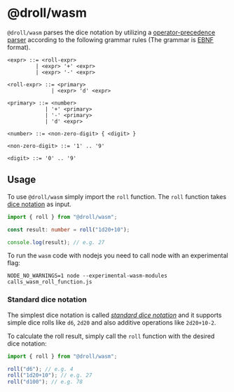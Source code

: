 # @droll/wasm

`@droll/wasm` parses the dice notation by utilizing a [operator-precedence
parser](https://en.wikipedia.org/wiki/Operator-precedence_parser) according to
the following grammar rules (The grammar is
[EBNF](https://en.wikipedia.org/wiki/Extended_Backus%E2%80%93Naur_form)
format).

```
<expr> ::= <roll-expr>
         | <expr> '+' <expr>
         | <expr> '-' <expr>

<roll-expr> ::= <primary>
              | <expr> 'd' <expr>

<primary> ::= <number>
            | '+' <primary>
            | '-' <primary>
            | 'd' <expr>

<number> ::= <non-zero-digit> { <digit> }

<non-zero-digit> ::= '1' .. '9'

<digit> ::= '0' .. '9'
```

## Usage

To use `@droll/wasm` simply import the `roll` function. The `roll` function
takes [dice notation](https://en.wikipedia.org/wiki/Dice_notation) as input.

```ts
import { roll } from "@droll/wasm";

const result: number = roll("1d20+10");

console.log(result); // e.g. 27
```

To run the `wasm` code with nodejs you need to call node with an experimental
flag:

```
NODE_NO_WARNINGS=1 node --experimental-wasm-modules calls_wasm_roll_function.js
```

### Standard dice notation

The simplest dice notation is called [_standard dice
notation_](https://en.wikipedia.org/wiki/Dice_notation) and it supports simple
dice rolls like `d6`, `2d20` and also additive operations like `2d20+10-2`.

To calculate the roll result, simply call the `roll` function with the
desired dice notation:

```ts
import { roll } from "@droll/wasm";

roll("d6"); // e.g. 4
roll("1d20+10"); // e.g. 27
roll("d100"); // e.g. 78
```
